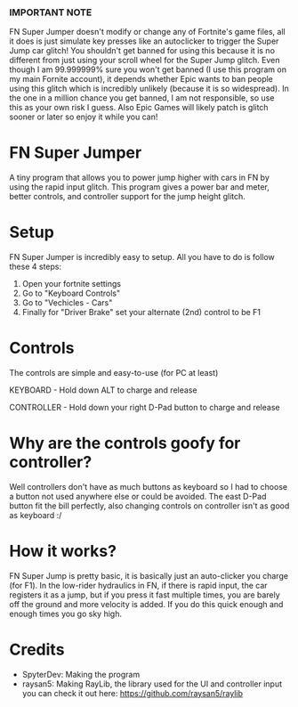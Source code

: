 ### IMPORTANT NOTE
FN Super Jumper doesn't modify or change any of Fortnite's game files, all it does is just simulate key presses like an autoclicker to trigger the Super Jump car glitch! You shouldn't get banned for using this because it is no different from just using your scroll wheel for the Super Jump glitch. Even though I am 99.999999% sure you won't get banned (I use this program on my main Fornite account), it depends whether Epic wants to ban people using this glitch which is incredibly unlikely (because it is so widespread). In the one in a million chance you get banned, I am not responsible, so use this as your own risk I guess. Also Epic Games will likely patch is glitch sooner or later so enjoy it while you can!

# FN Super Jumper
A tiny program that allows you to power jump higher with cars in FN by using the rapid input glitch. This program gives a power bar and meter, better controls, and controller support for the jump height glitch.

# Setup
FN Super Jumper is incredibly easy to setup. All you have to do is follow these 4 steps:

1. Open your fortnite settings
2. Go to "Keyboard Controls"
3. Go to "Vechicles - Cars"
4. Finally for "Driver Brake" set your alternate (2nd) control to be F1

# Controls
The controls are simple and easy-to-use (for PC at least)

KEYBOARD - Hold down ALT to charge and release

CONTROLLER - Hold down your right D-Pad button to charge and release

# Why are the controls goofy for controller?
Well controllers don't have as much buttons as keyboard so I had to choose a button not used anywhere else or could be avoided. The east D-Pad button fit the bill perfectly, also changing controls on controller isn't as good as keyboard :/

# How it works?
FN Super Jump is pretty basic, it is basically just an auto-clicker you charge (for F1). In the low-rider hydraulics in FN, if there is rapid input, the car registers it as a jump, but if you press it fast multiple times, you are barely off the ground and more velocity is added. If you do this quick enough and enough times you go sky high.

# Credits

- SpyterDev: Making the program
- raysan5: Making RayLib, the library used for the UI and controller input you can check it out here: https://github.com/raysan5/raylib
